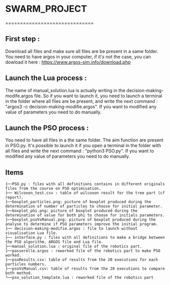 # SWARM_PROJECT
==============================

First step :
-------------
Download all files and make sure all files are be present in a same folder. You need to have argos in your computer, if it's not the case, you can dowload it here : https://www.argos-sim.info/download.php


Launch the Lua process :
-------------
The name of manual_solution.lua is actually writing in the decision-making-modife.argos file. So if you want to launch it, you need to launch a terminal in the folder where all files are be present, and write the next command : "argos3 -c decision-making-modifie.argos". If you want to modified any value of parameters you need to do manually.


Launch the PSO process :
-------------
You need to have all files in a the same folder. The aim function are present in PSO.py. It's possible to launch it if you open a terminal in the folder with all files and write the next command : "python3 PSO.py". If you want to modified any value of parameters you need to do manually.


Items
------------
~~~~
├──PSO.py : files with all definitions contains in different originals files from the course on PSO optimisation.
├── Wilcoxon_test.csv : table of wilcoxon result for the tree part (cf report).
├──boxplot_particles.png: picture of boxplot produced during the determination of number of particles to choose for initial parameter.
├──boxplot_phi.png: picture of boxplot produced during the determination of value for both phi to choose for initials parameters.
├──boxplot_psoVsManual.png: picture of boxplot produced during the analyse to determine if PSO parameters improve the initial program.
├── decision-making-modifie.argos : file to launch without visualisation Lua file.
├── interface.py : files with all definitions to make a bridge between the PSO algorithm, ARGOS file and Lua file. 
├──manual_solution.lua : original file of the robotics part.
├──passerelle.argos : reworked file of the robotics part to make PSO worked.
├──psoResults.csv: table of results from the 20 executions for each particles numbers.
├──psoVsManual.csv: table of results from the 20 executions to compare both method.
└──pso_solution_template.lua : reworked file of the robotics part
